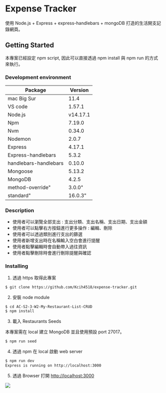 # Expense Tracker

使用 Node.js + Express + express-handlebars + mongoDB 打造的生活開支記錄網頁。

## Getting Started

本專案已經設定 npm script, 因此可以直接透過 npm install 與 npm run 的方式來執行。

### Development environment

| Package               | Version  |
| --------------------- | -------- |
| mac Big Sur           | 11.4     |
| VS code               | 1.57.1   |
| Node.js               | v14.17.1 |
| Npm                   | 7.19.0   |
| Nvm                   | 0.34.0   |
| Nodemon               | 2.0.7    |
| Express               | 4.17.1   |
| Express-handlebars    | 5.3.2    |
| handlebars-handlebars | 0.10.0   |
| Mongoose              | 5.13.2   |
| MongoDB               | 4.2.5    |
| method-override"      | 3.0.0"   |
| standard"             | 16.0.3"  |

### Description

- 使用者可以瀏覽全部支出 : 支出分類、支出名稱、支出日期、支出金額
- 使用者可以點擊右方按鈕進行更多操作 : 編輯、刪除
- 使用者可以透過類別進行支出的篩選
- 使用者新增支出時在名稱輸入空白會進行提醒
- 使用者點擊編輯時會自動帶入過往資訊
- 使用者點擊刪除時會進行刪除提醒與確認

### Installing

1. 透過 https 取得此專案

```bash
$ git clone https://github.com/Kcih4518/expense-tracker.git
```

2. 安裝 node module

```bash
$ cd AC-S2-3-W2-My-Restaurant-List-CRUD
$ npm install
```

3. 載入 Restaurants Seeds

本專案需在 local 建立 MongoDB 並且使用預設 port 27017。

```bash
$ npm run seed
```

4. 透過 npm 在 local 啟動 web server

```bash
$ npm run dev
Express is running on http://localhost:3000
```

5. 透過 Browser 打開 [http://localhost:3000](http://localhost:3000)

![](https://i.imgur.com/nMePNVu.png)
